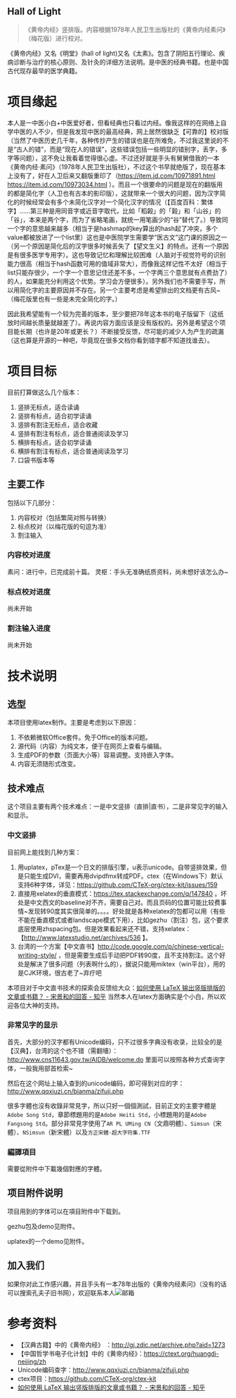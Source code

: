 Hall of Light
----------------
> 《黄帝内经》竖排版。内容根据1978年人民卫生出版社的《黄帝内经素问》（梅花版）进行校对。

《黄帝内经》又名《明堂》(hall of light)又名《太素》。包含了阴阳五行理论、疾病诊断与治疗的核心原则、及针灸的详细方法说明。是中医的经典书籍。也是中国古代现存最早的医学典籍。

# 项目缘起
本人是一中医小白+中医爱好者，但看经典也只看过内经。像我这样的在网络上自学中医的人不少，但是我发现中医的最高经典，网上居然很缺乏【可靠的】校对版（当然了中医历史几千年，各种传抄产生的错误也是在所难免，不过我这里说的不是“古人的错”，而是“现在人的错误”，这些错误包括一些明显的错别字，丢字，多字等问题），这不免让我看着觉得很心虚。不过还好就是手头有舅舅借我的一本《黄帝内经·素问》（1978年人民卫生出版社），不过这个书早就绝版了，现在基本上没有了，好在人卫后来又翻版重印了（https://item.jd.com/10971891.html https://item.jd.com/10973034.html ）。而且一个很要命的问题是现在的翻版用的都是简化字（人卫也有古本的影印版），这就带来一个很大的问题，因为汉字简化的时候经常会有多个未简化汉字对一个简化汉字的情况（【百度百科：繁体字】……第三种是用同音字或近音字取代，比如「稻榖」的「榖」和「山谷」的「谷」，本来是两个字，而为了省略笔画，就统一用笔画少的“谷”替代了。）导致同一个字的意思越来越多（相当于是hashmap的key算出的hash起了冲突，多个value都被放进了一个list里）这也是中医院学生需要学“医古文”这门课的原因之一（另一个原因是简化后的汉字很多时候丢失了【望文生义】的特点。还有一个原因是有很多医学专用字）。这也导致记忆和理解比较困难（人脑对于视觉符号的识别能力很高（相当于hash函数可用的值域非常大），而像我这样记性不太好（相当于list只能存很少，一个字一个意思记住还差不多，一个字两三个意思就有点费劲了）的人，如果能充分利用这个优势。学习会方便很多）。另外我们也不需要手写，所以用简化字的主要原因并不存在。另一个主要考虑是希望排出的文档更有古风~（梅花版里也有一些是未完全简化的字。）

因此我希望能有一个较为完善的版本，至少要把78年这本书的电子版留下（这纸放时间越长质量就越差了）。再说内容方面应该是没有版权的。另外是希望这个项目能长期（也许是20年或更长？）不断接受反馈，尽可能的减少人为产生的疏漏（这也算是开源的一种吧，毕竟现在很多文档你看到错字都不知道找谁去）。

# 项目目标
目前打算做这么几个版本：
1. 竖排无标点，适合读诵
2. 竖排有标点，适合初学读诵
3. 竖排有割注无标点，适合收藏
4. 竖排有割注有标点，适合普通阅读及学习
5. 横排有标点，适合初学读诵
6. 横排有割注有标点，适合普通阅读及学习
7. 口袋书版本等

## 主要工作
包括以下几部分：
1. 内容校对（包括繁简对照与转换）
2. 标点校对（以梅花版的句逗为准）
3. 割注输入

### 内容校对进度
素问：进行中，已完成前十篇。
灵枢：手头无准确纸质资料，尚未想好该怎么办~

### 标点校对进度
尚未开始

### 割注输入进度
尚未开始

# 技术说明

## 选型
本项目使用latex制作。主要是考虑到以下原因：
1. 不依赖微软Office套件。免于Office的版本问题。
2. 源代码（内容）为纯文本，便于在网页上查看与编辑。
3. 生成PDF的参数（页面大小等）容易调整。支持嵌入字体。
4. 内容无须随形式改变。

## 技术难点
这个项目主要有两个技术难点：一是中文竖排（直排|直书），二是非常见字的输入和显示。

### 中文竖排

目前网上能找到几种方案：

1. 用uplatex，pTex是一个日文的排版引擎，u表示unicode。自带竖排效果，但是只能生成DVI，需要再用dvipdfmx转成PDF。ctex（在Windows下）默认支持6种字体，详见：https://github.com/CTeX-org/ctex-kit/issues/159
2. 直接用xelatex的垂直模式：https://tex.stackexchange.com/q/147840 。坏处是中文西文的baseline对不齐，需要自己对。而且页码的位置可能比较费事情~发现转90度其实很简单的。。。。好处就是各种xelatex的包都可以用（有些不能在垂直模式或者landscape模式下用），比如gezhu（割注）包，这个要求底层使用zhspacing包。但是效果看起来还不错，支持xelatex：【http://www.latexstudio.net/archives/536 】。
3. 台湾的一个方案【中文直书】http://code.google.com/p/chinese-vertical-writing-style/ ，但是需要生成后手动把PDF转90度，且不支持割注。这个好处是解决了很多问题（列表啊什么的），据说只能用miktex（win平台），用的是CJK环境，很古老了~弃疗吧

本项目对于中文直书技术的探索会反馈给大众：[如何使用 LaTeX 输出竖版排版的文章或书籍？ - 宋景和的回答 - 知乎](https://www.zhihu.com/question/20544732/answer/376414732)
当然本人在latex方面确实是个小白，所以欢迎各位大神的支持。

### 非常见字的显示
首先，大部分的汉字都有Unicode编码，只不过很多字典没有收录，比较全的是【汉典】，台湾的这个也不错（需翻墻）：http://www.cns11643.gov.tw/AIDB/welcome.do
里面可以按照各种方式查询字体，一般我用部首检索~

然后在这个网址上输入查到的unicode编码，即可得到对应的字：http://www.qqxiuzi.cn/bianma/zifuji.php

很多字體也沒有收錄非常見字，所以只好一個個測試，目前正文的主要字體是`Adobe Song Std`，章節標題用的是`Adobe Heiti Std`，小標題用的是`Adobe Fangsong Std`。部分非常見字使用了`AR PL UMing CN`（文鼎明體）、`Simsun`（宋體）、`NSimsun`（新宋體）以及`方正宋體-超大字符集.TTF`

### 編譯項目
需要從附件中下載幾個對應的字體。

## 项目附件说明
项目用到的字体可以在項目附件中下载到。

gezhu包及demo见附件。

uplatex的一个demo见附件。

## 加入我们
如果你对此工作感兴趣，并且手头有一本78年出版的《黄帝内经素问》（没有的话可以搜索孔夫子旧书网），欢迎联系本人![邮箱](https://gitee.com/uploads/images/2018/0117/103727_b44c4794_19536.png "t2p2018011710345788562.png")

# 参考资料
- 【汉典古籍】中的《黄帝内经》 ：http://gj.zdic.net/archive.php?aid=1273
- 【中国哲学书电子化计划】中的《黄帝内经》：https://ctext.org/huangdi-neijing/zh
- Unicode编码查字：http://www.qqxiuzi.cn/bianma/zifuji.php
- ctex项目：https://github.com/CTeX-org/ctex-kit
- [如何使用 LaTeX 输出竖版排版的文章或书籍？ - 宋景和的回答 - 知乎](https://www.zhihu.com/question/20544732/answer/376414732)